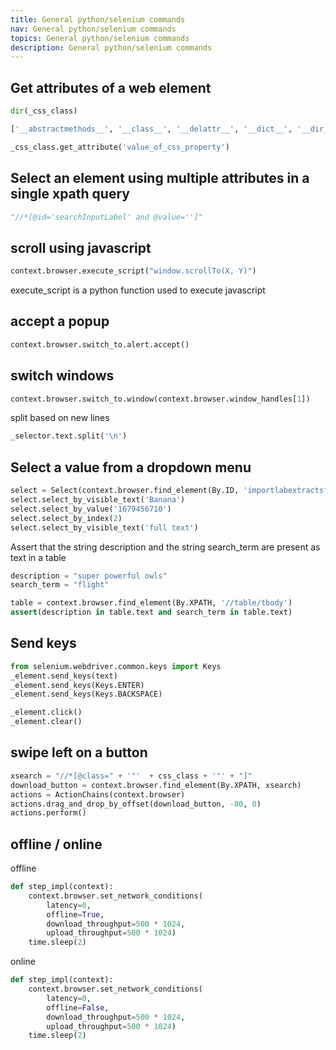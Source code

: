 ```yaml
---
title: General python/selenium commands
nav: General python/selenium commands 
topics: General python/selenium commands 
description: General python/selenium commands 
---
```


## Get attributes of a web element

```python
dir(_css_class)

['__abstractmethods__', '__class__', '__delattr__', '__dict__', '__dir__', '__doc__', '__eq__', '__format__', '__ge__', '__getattribute__', '__gt__', '__hash__', '__init__', '__init_subclass__', '__le__', '__lt__', '__module__', '__ne__', '__new__', '__reduce__', '__reduce_ex__', '__repr__', '__setattr__', '__sizeof__', '__str__', '__subclasshook__', '__weakref__', '_abc_impl', '_execute', '_id', '_parent', '_upload', 'accessible_name', 'aria_role', 'clear', 'click', 'find_element', 'find_elements', 'get_attribute', 'get_dom_attribute', 'get_property', 'id', 'is_displayed', 'is_enabled', 'is_selected', 'location', 'location_once_scrolled_into_view', 'parent', 'rect', 'screenshot', 'screenshot_as_base64', 'screenshot_as_png', 'send_keys', 'shadow_root', 'size', 'submit', 'tag_name', 'text', 'value_of_css_property']

_css_class.get_attribute('value_of_css_property')
```



## Select an element using multiple attributes in a single xpath query
```python
"//*[@id='searchInputLabel' and @value='']"
```

## scroll using javascript
```python
context.browser.execute_script("window.scrollTo(X, Y)")
```
execute_script is a python function used to execute javascript


## accept a popup
```python
context.browser.switch_to.alert.accept()
```

## switch windows
```python
context.browser.switch_to.window(context.browser.window_handles[1])
```

split based on new lines
```python
_selector.text.split('\n')
```



## Select a value from a dropdown menu
```python
select = Select(context.browser.find_element(By.ID, 'importlabextractsform-importid'))
select.select_by_visible_text('Banana')
select.select_by_value('1679456710')
select.select_by_index(2)
select.select_by_visible_text('full text')
```

Assert that the string description and the string search_term are present as text in a table 
```python
description = "super powerful owls"
search_term = "flight"

table = context.browser.find_element(By.XPATH, '//table/tbody')
assert(description in table.text and search_term in table.text)
```


## Send keys
```python
from selenium.webdriver.common.keys import Keys
_element.send_keys(text)
_element.send_keys(Keys.ENTER)
_element.send_keys(Keys.BACKSPACE)
```


```python
_element.click()
_element.clear()
```

## swipe left on a button

```python
xsearch = "//*[@class=" + '"'  + css_class + '"' + "]"
download_button = context.browser.find_element(By.XPATH, xsearch)
actions = ActionChains(context.browser)
actions.drag_and_drop_by_offset(download_button, -80, 0)
actions.perform()
```

## offline / online

offline
```python
def step_impl(context):
    context.browser.set_network_conditions(
        latency=0,
        offline=True,
        download_throughput=500 * 1024,
        upload_throughput=500 * 1024)
    time.sleep(2)
```

online
```python
def step_impl(context):
    context.browser.set_network_conditions(
        latency=0,
        offline=False,
        download_throughput=500 * 1024,
        upload_throughput=500 * 1024)
    time.sleep(2)
```